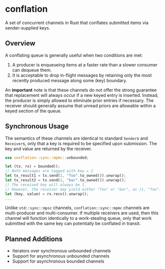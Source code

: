 # conflation

A set of concurrent channels in Rust that conflates submitted items via sender-supplied keys.

## Overview

A conflating queue is generally useful when two conditions are met:
1. A producer is enqueueing items at a faster rate than a slower consumer can dequeue them.
2. It is acceptable to drop in-flight messages by retaining only the most recently produced message along some (key) boundary.

An **important** note is that these channels do not offer the strong guarantee that 
replacement will always occur if a new keyed entry is inserted. Instead, the producer is
simply allowed to eliminate prior entries if necessary. The receiver should
generally assume that unread priors are allowable within a keyed section of the queue.

## Synchronous Usage

The semantics of these channels are identical to standard `Sender`s and `Receiver`s,
only that a key is required to be specified upon submission. The key and value are
returned by the receiver.

```rust
use conflation::sync::mpmc::unbounded;

let (tx, rx) = bounded();
// Both messages are tagged with key = 1
let tx_result1 = tx.send(1, "foo".to_owned()).unwrap();
let tx_result2 = tx.send(1, "bar".to_owned()).unwrap();
// The received key will always be 1.
// However, the receiver may yield either "foo" or "bar", as (1, "foo") may be conflated in-flight.
let (key, value) = rx.recv().unwrap();
...
```

Unlike `std::sync::mpsc` channels, `conflation::sync::mpmc` channels are
multi-producer and multi-consumer. If multiple receivers are used, then this channel
will function identically to a work-stealing queue, only that work submitted
with the same key can potentially be conflated in transit.

## Planned Additions

* Iterators over synchronous unbounded channels
* Support for asynchronous unbounded channels
* Support for asynchronous bounded channels
